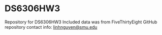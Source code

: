 # DS6306HW3
Repository for DS6306HW3
Included data was from FiveThirtyEight GitHub repository
contact info: linhnguyen@smu.edu
